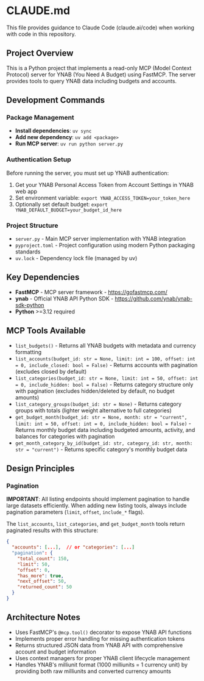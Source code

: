 # CLAUDE.md

This file provides guidance to Claude Code (claude.ai/code) when working with code in this repository.

## Project Overview

This is a Python project that implements a read-only MCP (Model Context Protocol) server for YNAB (You Need A Budget) using FastMCP. The server provides tools to query YNAB data including budgets and accounts.

## Development Commands

### Package Management
- **Install dependencies**: `uv sync`
- **Add new dependency**: `uv add <package>`
- **Run MCP server**: `uv run python server.py`

### Authentication Setup
Before running the server, you must set up YNAB authentication:
1. Get your YNAB Personal Access Token from Account Settings in YNAB web app
2. Set environment variable: `export YNAB_ACCESS_TOKEN=your_token_here`
3. Optionally set default budget: `export YNAB_DEFAULT_BUDGET=your_budget_id_here`

### Project Structure
- `server.py` - Main MCP server implementation with YNAB integration
- `pyproject.toml` - Project configuration using modern Python packaging standards
- `uv.lock` - Dependency lock file (managed by uv)

## Key Dependencies
- **FastMCP** - MCP server framework - https://gofastmcp.com/
- **ynab** - Official YNAB API Python SDK - https://github.com/ynab/ynab-sdk-python
- **Python** >=3.12 required

## MCP Tools Available
- `list_budgets()` - Returns all YNAB budgets with metadata and currency formatting
- `list_accounts(budget_id: str = None, limit: int = 100, offset: int = 0, include_closed: bool = False)` - Returns accounts with pagination (excludes closed by default)
- `list_categories(budget_id: str = None, limit: int = 50, offset: int = 0, include_hidden: bool = False)` - Returns category structure only with pagination (excludes hidden/deleted by default, no budget amounts)
- `list_category_groups(budget_id: str = None)` - Returns category groups with totals (lighter weight alternative to full categories)
- `get_budget_month(budget_id: str = None, month: str = "current", limit: int = 50, offset: int = 0, include_hidden: bool = False)` - Returns monthly budget data including budgeted amounts, activity, and balances for categories with pagination
- `get_month_category_by_id(budget_id: str, category_id: str, month: str = "current")` - Returns specific category's monthly budget data

## Design Principles

### Pagination
**IMPORTANT**: All listing endpoints should implement pagination to handle large datasets efficiently. When adding new listing tools, always include pagination parameters (`limit`, `offset`, `include_*` flags).

The `list_accounts`, `list_categories`, and `get_budget_month` tools return paginated results with this structure:
```json
{
  "accounts": [...],  // or "categories": [...]
  "pagination": {
    "total_count": 150,
    "limit": 50,
    "offset": 0,
    "has_more": true,
    "next_offset": 50,
    "returned_count": 50
  }
}
```

## Architecture Notes
- Uses FastMCP's `@mcp.tool()` decorator to expose YNAB API functions
- Implements proper error handling for missing authentication tokens
- Returns structured JSON data from YNAB API with comprehensive account and budget information
- Uses context managers for proper YNAB client lifecycle management
- Handles YNAB's milliunit format (1000 milliunits = 1 currency unit) by providing both raw milliunits and converted currency amounts